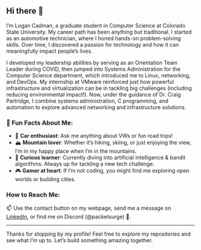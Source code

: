 ## Hi there 👋

I’m Logan Cadman, a graduate student in Computer Science at Colorado State University. My career path has been anything but traditional. I started as an automotive technician, where I honed hands-on problem-solving skills. Over time, I discovered a passion for technology and how it can meaningfully impact people’s lives.

I developed my leadership abilities by serving as an Orientation Team Leader during COVID, then jumped into Systems Administration for the Computer Science department, which introduced me to Linux, networking, and DevOps. My internship at VMware reinforced just how powerful infrastructure and virtualization can be in tackling big challenges (including reducing environmental impact!). Now, under the guidance of Dr. Craig Partridge, I combine systems administration, C programming, and automation to explore advanced networking and infrastructure solutions.

### 🌟 Fun Facts About Me:
- 🚗 **Car enthusiast**: Ask me anything about VWs or fun road trips!
- 🏔️ **Mountain lover**: Whether it’s hiking, skiing, or just enjoying the view, I’m in my happy place when I’m in the mountains.
- 🧠 **Curious learner**: Currently diving into artificial intelligence & bandit algorithms. Always up for tackling a new tech challenge.
- 🎮 **Gamer at heart**: If I’m not coding, you might find me exploring open worlds or building cities.

### How to Reach Me:
📫 Use the contact button on my webpage, send me a message on [LinkedIn](https://www.linkedin.com/in/lcadman/), or find me on Discord (@packetsurge) 🎉.

---

Thanks for stopping by my profile! Feel free to explore my repositories and see what I’m up to. Let’s build something amazing together.
